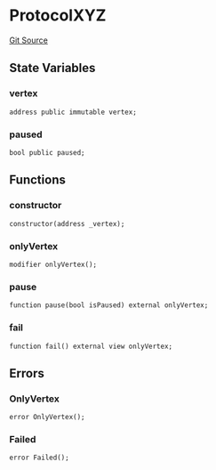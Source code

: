 # ProtocolXYZ

[Git Source](https://github.com/llama-community/vertex-v1/blob/28b1b0e095ba3c46d62387b2c29c8768bc213a6c/src/mock/ProtocolXYZ.sol)

## State Variables

### vertex

```solidity
address public immutable vertex;
```

### paused

```solidity
bool public paused;
```

## Functions

### constructor

```solidity
constructor(address _vertex);
```

### onlyVertex

```solidity
modifier onlyVertex();
```

### pause

```solidity
function pause(bool isPaused) external onlyVertex;
```

### fail

```solidity
function fail() external view onlyVertex;
```

## Errors

### OnlyVertex

```solidity
error OnlyVertex();
```

### Failed

```solidity
error Failed();
```
